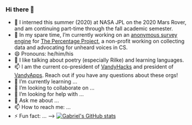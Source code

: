 ### Hi there 👋

<!--
**gfting/gfting** is a ✨ _special_ ✨ repository because its `README.md` (this file) appears on your GitHub profile.

Here are some ideas to get you started:
-->

- 🔭  I interned this summer (2020) at NASA JPL on the 2020 Mars Rover, and am continuing part-time through the fall academic semester.
- 🌱  In my spare time, I’m currently working on an [anonymous survey engine](https://github.com/The-Percentage-Project/survey-engine) for [The Percentage Project](https://percentageproject.com/#/), a non-profit working on collecting data and advocating for unheard voices in CS.
- 😄  Pronouns: he/him/his
- 💬  I like talking about poetry (especially Rilke) and learning languages.
- 📫  I am the current co-president of [VandyHacks](https://vandyhacks.org/) and president of [VandyApps](https://vandyapps.club/). Reach out if you have any questions about these orgs!
- 🌱 I’m currently learning ...
- 👯 I’m looking to collaborate on ...
- 🤔 I’m looking for help with ...
- 💬 Ask me about ...
- 📫 How to reach me: ...
- ⚡ Fun fact: ...
-->
[![Gabriel's GitHub stats](https://github-readme-stats.vercel.app/api?username=gfting&theme=dracula&show_icons=true)](https://github.com/anuraghazra/github-readme-stats)
